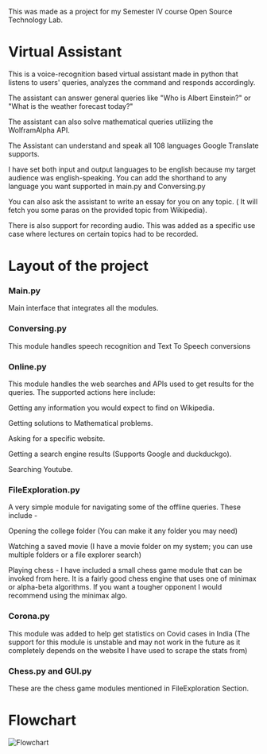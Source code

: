 This was made as a project for my Semester IV course Open Source Technology Lab.

Virtual Assistant
=============
This is a voice-recognition based virtual assistant made in python that listens to users' queries, analyzes the command and responds accordingly.

The assistant can answer general queries like "Who is Albert Einstein?" or "What is the weather forecast today?"

The assistant can also solve mathematical queries utilizing the WolframAlpha API. 

The Assistant can understand and speak all 108 languages Google Translate supports.

I have set both input and output languages to be english because my target audience was english-speaking. You can add the shorthand to any language you want supported in main.py and Conversing.py

You can also ask the assistant to write an essay for you on any topic. ( It will fetch you some paras on the provided topic from Wikipedia).

There is also support for recording audio. This was added as a specific use case where lectures on certain topics had to be recorded.

Layout of the project
=============
### Main.py ###
Main interface that integrates all the modules.

### Conversing.py ###
This module handles speech recognition and Text To Speech conversions

### Online.py ###
This module handles the web searches and APIs used to get results for the queries. The supported actions here include:

Getting any information you would expect to find on Wikipedia.

Getting solutions to Mathematical problems.

Asking for a specific website.

Getting a search engine results (Supports Google and duckduckgo).

Searching Youtube.

### FileExploration.py ###
A very simple module for navigating some of the offline queries. These include - 

Opening the college folder (You can make it any folder you may need)

Watching a saved movie (I have a movie folder on my system; you can use multiple folders or a file explorer search)

Playing chess - I have included a small chess game module that can be invoked from here. It is a fairly good chess engine that uses one of minimax or alpha-beta algorithms. If you want a tougher opponent I would recommend using the minimax algo.

### Corona.py ###
This module was added to help get statistics on Covid cases in India (The support for this module is unstable and may not work in the future as it completely depends on the website I have used to scrape the stats from)

### Chess.py and GUI.py ###
These are the chess game modules mentioned in FileExploration Section.

Flowchart
=============
![Flowchart](https://user-images.githubusercontent.com/48092867/114603877-e16d9180-9cb5-11eb-8523-4649ec916c74.png)

